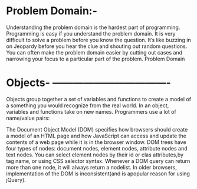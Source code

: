  
 # Problem Domain:-
 Understanding the problem domain is the hardest part of programming.
Programming is easy if you understand the problem domain.
It is very difficult to solve a problem before you know the question. It’s like buzzing in on Jeopardy before you hear the clue and shouting out random questions.
You can often make the problem domain easier by cutting out cases and narrowing your focus to a particular part of the problem.
Problem Domain

# Objects- ———————————-

Objects group together a set of variables and functions to create a model of a something you would recognize from the real world. In an object, variables and functions take on new names.
Programmers use a lot of name/value pairs:

The Document Object Model (DOM) specifies how browsers should create a model of an HTML page and how JavaScript can access and update the contents of a web page while it is in the browser window.
DOM trees have four types of nodes: document nodes, element nodes, attribute nodes and text nodes.
You can select element nodes by their id or clas attributes,by tag name, or using CSS selector syntax.
Whenever a DOM query can return more than one node, it will always return a nodelist.
In older browsers, implementation of the DOM is inconsistent(and is apopular reason for using jQuery).
